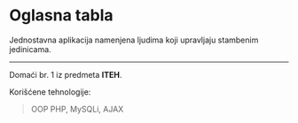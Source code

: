 # **Oglasna tabla**

Jednostavna aplikacija namenjena ljudima koji upravljaju stambenim jedinicama.


<hr>

Domaći br. 1 iz predmeta **ITEH**.



Korišćene tehnologije:
> OOP PHP, MySQLi, AJAX
